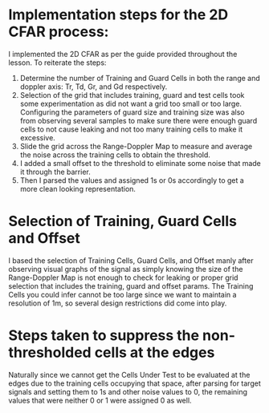 # Implementation steps for the 2D CFAR process:

I implemented the 2D CFAR as per the guide provided throughout the lesson. To reiterate the steps:

1. Determine the number of Training and Guard Cells in both the range and doppler axis: Tr, Td, Gr, and Gd respectively.
2. Selection of the grid that includes training, guard and test cells took some experimentation as did not want a grid too small or too large. Configuring the parameters of guard size and training size was also from observing several samples to make sure there were enough guard cells to not cause leaking and not too many training cells to make it excessive.
3. Slide the grid across the Range-Doppler Map to measure and average the noise across the training cells to obtain the threshold.
4. I added a small offset to the threshold to eliminate some noise that made it through the barrier.
5. Then I parsed the values and assigned 1s or 0s accordingly to get a more clean looking representation.

# Selection of Training, Guard Cells and Offset

I based the selection of Training Cells, Guard Cells, and Offset manly after observing visual graphs of the signal as simply knowing the size of the Range-Doppler Map is not enough to check for leaking or proper grid selection that includes the training, guard and offset params. The Training Cells you could infer cannot be too large since we want to maintain a resolution of 1m, so several design restrictions did come into play.

# Steps taken to suppress the non-thresholded cells at the edges

Naturally since we cannot get the Cells Under Test to be evaluated at the edges due to the training cells occupying that space, after parsing for target signals and setting them to 1s and other noise values to 0, the remaining values that were neither 0 or 1 were assigned 0 as well.